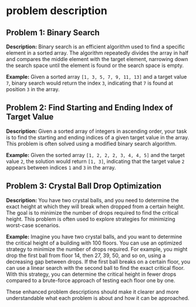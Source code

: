 # problem description

## Problem 1: Binary Search

**Description:** Binary search is an efficient algorithm used to find a specific element in a sorted array. The algorithm repeatedly divides the array in half and compares the middle element with the target element, narrowing down the search space until the element is found or the search space is empty.

**Example:**
Given a sorted array `[1, 3, 5, 7, 9, 11, 13]` and a target value `7`, binary search would return the index `3`, indicating that `7` is found at position `3` in the array.

## Problem 2: Find Starting and Ending Index of Target Value

**Description:** Given a sorted array of integers in ascending order, your task is to find the starting and ending indices of a given target value in the array. This problem is often solved using a modified binary search algorithm.

**Example:**
Given the sorted array `[1, 2, 2, 2, 3, 4, 4, 5]` and the target value `2`, the solution would return `[1, 3]`, indicating that the target value `2` appears between indices `1` and `3` in the array.

## Problem 3: Crystal Ball Drop Optimization

**Description:** You have two crystal balls, and you need to determine the exact height at which they will break when dropped from a certain height. The goal is to minimize the number of drops required to find the critical height. This problem is often used to explore strategies for minimizing worst-case scenarios.

**Example:**
Imagine you have two crystal balls, and you want to determine the critical height of a building with 100 floors. You can use an optimized strategy to minimize the number of drops required. For example, you might drop the first ball from floor 14, then 27, 39, 50, and so on, using a decreasing gap between drops. If the first ball breaks on a certain floor, you can use a linear search with the second ball to find the exact critical floor. With this strategy, you can determine the critical height in fewer drops compared to a brute-force approach of testing each floor one by one.

These enhanced problem descriptions should make it clearer and more understandable what each problem is about and how it can be approached.
